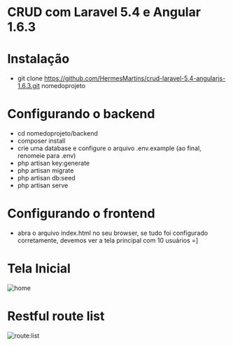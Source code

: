 # CRUD com Laravel 5.4 e Angular 1.6.3

# Instalação

* git clone https://github.com/HermesMartins/crud-laravel-5.4-angularjs-1.6.3.git nomedoprojeto

# Configurando o backend

* cd nomedoprojeto/backend
* composer install
* crie uma database e configure o arquivo .env.example (ao final, renomeie para .env) 
* php artisan key:generate
* php artisan migrate
* php artisan db:seed
* php artisan serve

# Configurando o frontend

* abra o arquivo index.html no seu browser, se tudo foi configurado corretamente, devemos ver a tela principal com 10 usuários =]


# Tela Inicial 

<img src="https://cloud.githubusercontent.com/assets/14934318/24580975/efb71420-16e8-11e7-889b-14d3cee32790.jpg" alt="home">

# Restful route list 

<img src="https://cloud.githubusercontent.com/assets/14934318/24581041/271e6eda-16ea-11e7-83f7-01192e919073.PNG" alt="route:list">